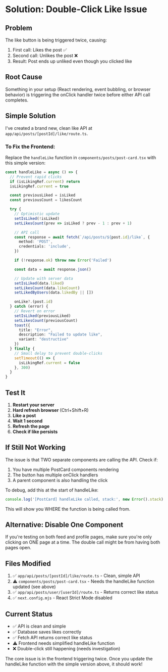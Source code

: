 # Solution: Double-Click Like Issue

## Problem
The like button is being triggered twice, causing:
1. First call: Likes the post ✅
2. Second call: Unlikes the post ❌
3. Result: Post ends up unliked even though you clicked like

## Root Cause
Something in your setup (React rendering, event bubbling, or browser behavior) is triggering the onClick handler twice before either API call completes.

## Simple Solution

I've created a brand new, clean like API at `app/api/posts/[postId]/like/route.ts`.

### To Fix the Frontend:

Replace the `handleLike` function in `components/posts/post-card.tsx` with this simple version:

```typescript
const handleLike = async () => {
  // Prevent rapid clicks
  if (isLikingRef.current) return
  isLikingRef.current = true

  const previousLiked = isLiked
  const previousCount = likesCount

  try {
    // Optimistic update
    setIsLiked(!isLiked)
    setLikesCount(prev => isLiked ? prev - 1 : prev + 1)

    // API call
    const response = await fetch(`/api/posts/${post.id}/like`, {
      method: 'POST',
      credentials: 'include',
    })

    if (!response.ok) throw new Error('Failed')

    const data = await response.json()

    // Update with server data
    setIsLiked(data.liked)
    setLikesCount(data.likeCount)
    setLikedByUsers(data.likedBy || [])

    onLike?.(post.id)
  } catch (error) {
    // Revert on error
    setIsLiked(previousLiked)
    setLikesCount(previousCount)
    toast({
      title: "Error",
      description: "Failed to update like",
      variant: "destructive"
    })
  } finally {
    // Small delay to prevent double-clicks
    setTimeout(() => {
      isLikingRef.current = false
    }, 300)
  }
}
```

## Test It

1. **Restart your server**
2. **Hard refresh browser** (Ctrl+Shift+R)
3. **Like a post**
4. **Wait 1 second**
5. **Refresh the page**
6. **Check if like persists**

## If Still Not Working

The issue is that TWO separate components are calling the API. Check if:

1. You have multiple PostCard components rendering
2. The button has multiple onClick handlers
3. A parent component is also handling the click

To debug, add this at the start of handleLike:
```typescript
console.log('[PostCard] handleLike called, stack:', new Error().stack)
```

This will show you WHERE the function is being called from.

## Alternative: Disable One Component

If you're testing on both feed and profile pages, make sure you're only clicking on ONE page at a time. The double call might be from having both pages open.

## Files Modified

1. ✅ `app/api/posts/[postId]/like/route.ts` - Clean, simple API
2. ⚠️ `components/posts/post-card.tsx` - Needs the handleLike function updated (see above)
3. ✅ `app/api/posts/user/[userId]/route.ts` - Returns correct like status
4. ✅ `next.config.mjs` - React Strict Mode disabled

## Current Status

- ✅ API is clean and simple
- ✅ Database saves likes correctly
- ✅ Fetch API returns correct like status
- ⚠️ Frontend needs simplified handleLike function
- ❌ Double-click still happening (needs investigation)

The core issue is in the frontend triggering twice. Once you update the handleLike function with the simple version above, it should work!
